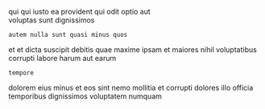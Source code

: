 <!--
title: Progressive didactic neural-net
author: Meaghan
date: 2014-08-20-0620
link: 2014-08-20-0620-progressive-didactic-neural-net
tags: [controller,inject,beards,graphics]
-->

qui qui iusto ea provident
qui  odit
 optio  aut  
voluptas sunt dignissimos
 	autem nulla sunt quasi minus quos
et   et  dicta suscipit debitis
quae maxime ipsam et maiores  nihil voluptatibus  corrupti
labore harum    aut earum
 	tempore  
dolorem eius   minus
et eos  sint
 nemo mollitia et corrupti dolores illo 
  officia temporibus  dignissimos  voluptatem numquam